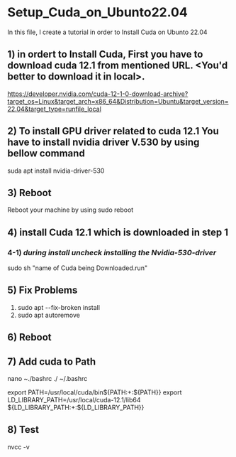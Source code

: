 # Setup_Cuda_on_Ubunto22.04

In this file, I create a tutorial in order to Install Cuda on Ubunto 22.04

## 1) in ordert to Install Cuda, First you have to download cuda 12.1 from mentioned URL. <You'd better to download it in local>.

https://developer.nvidia.com/cuda-12-1-0-download-archive?target_os=Linux&target_arch=x86_64&Distribution=Ubuntu&target_version=22.04&target_type=runfile_local

## 2) To install GPU driver related to cuda 12.1 You have to install nvidia driver V.530 by using bellow command
suda apt install nvidia-driver-530

## 3) Reboot
Reboot your machine by using
sudo reboot

## 4) install Cuda 12.1 which is downloaded in step 1
### 4-1) *during install uncheck installing the Nvidia-530-driver*
sudo sh "name of Cuda being Downloaded.run"


## 5) Fix Problems
1) sudo apt --fix-broken install
2) sudo apt autoremove

## 6) Reboot

## 7) Add cuda to Path
nano ~./bashrc
./ ~/.bashrc

export PATH=/usr/local/cuda/bin${PATH:+:${PATH}}
export LD_LIBRARY_PATH=/usr/local/cuda-12.1/lib64\
                         ${LD_LIBRARY_PATH:+:${LD_LIBRARY_PATH}}

## 8) Test
nvcc -v

